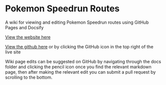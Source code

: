 # Pokemon Speedrun Routes
A wiki for viewing and editing Pokemon Speedrun routes using GitHub Pages and Docsify

[View the website here](https://pokemon-speedrunning.github.io/speedrun-routes/#/)

[View the github here](https://github.com/pokemon-speedrunning/speedrun-routes) or by clicking the GitHub icon in the top right of the live site

Wiki page edits can be suggested on GitHub by navigating through the docs folder and clicking the pencil icon once you find the relevant markdown page, then after making the relevant edit you can submit a pull request by scrolling to the bottom.
